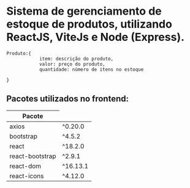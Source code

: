# Sistema de gerenciamento de estoque de produtos, utilizando ReactJS, ViteJs e Node (Express). </br>

<pre><code>Produto:{ 
            item: descrição do produto, 
            valor: preço do produto, 
            quantidade: número de itens no estoque 
            
}</pre></code>

## Pacotes utilizados no frontend:
<table>
    <thead>
        <th> Pacote </th>
    </thead>
    <tbody>
        <tr>
            <td> axios </td>   <td> ^0.20.0</td> 
        </tr>
        <tr>
            <td> bootstrap</td>  <td> ^4.5.2 </td>
        </tr>
        <tr>
            <td> react</td>  <td> ^18.2.0 </td>
        </tr>
        <tr>
            <td> react-bootstrap</td>  <td> ^2.9.1 </td>
        </tr>
        <tr>
            <td> react-dom</td>  <td>  ^16.13.1 </td>
        </tr>
        <tr>
            <td> react-icons</td>  <td>  ^4.12.0 </td>
        </tr>
        <tr>
        </tr>
    </tbody>
</table>
